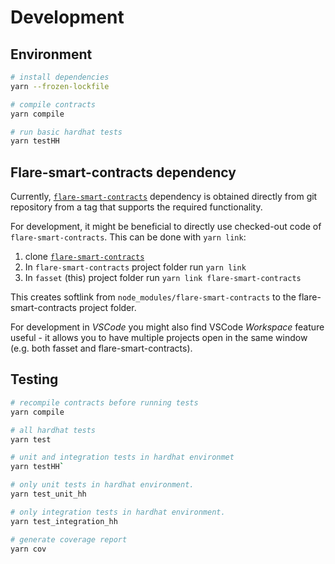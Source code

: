 # Development

## Environment

```bash
# install dependencies
yarn --frozen-lockfile

# compile contracts
yarn compile

# run basic hardhat tests
yarn testHH
```

## Flare-smart-contracts dependency

Currently, [`flare-smart-contracts`](https://gitlab.com/flarenetwork/flare-smart-contracts) dependency is obtained directly from git repository from a tag that supports the required functionality.

For development, it might be beneficial to directly use checked-out code of `flare-smart-contracts`. This can be done with `yarn link`:

1. clone [`flare-smart-contracts`](https://gitlab.com/flarenetwork/flare-smart-contracts)
1. In `flare-smart-contracts` project folder run `yarn link`
1. In `fasset` (this) project folder run `yarn link flare-smart-contracts`

This creates softlink from `node_modules/flare-smart-contracts` to the flare-smart-contracts project folder.

For development in _VSCode_ you might also find VSCode _Workspace_ feature useful - it allows you to have multiple projects open in the same window (e.g. both fasset and flare-smart-contracts).

## Testing

```bash
# recompile contracts before running tests
yarn compile

# all hardhat tests
yarn test

# unit and integration tests in hardhat environmet
yarn testHH`

# only unit tests in hardhat environment.
yarn test_unit_hh

# only integration tests in hardhat environment.
yarn test_integration_hh

# generate coverage report
yarn cov
```

<!-- ## Static analysis -->
<!-- linter, formatters, ... -->
<!---->
<!-- ## Docker -->
<!---->
<!-- Basic [`Dockerfile`](./Dockerfile) is provided. It installs dependencies and compiles the contracts. All the tooling can be run through docker.  -->
<!---->
<!-- ```bash -->
<!-- # build the image and tag it with local/fasset -->
<!-- docker build -t local/fasset . -->
<!---->
<!-- # run tests -->
<!-- docker run --rm local/fasset yarn test -->
<!-- ``` -->
